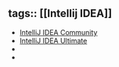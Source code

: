 tags:: [[Intellij IDEA]]
---

- [IntelliJ IDEA Community](https://www.jetbrains.com/idea/download/)
- [IntelliJ IDEA Ultimate](https://www.jetbrains.com/idea/download/)
-
-